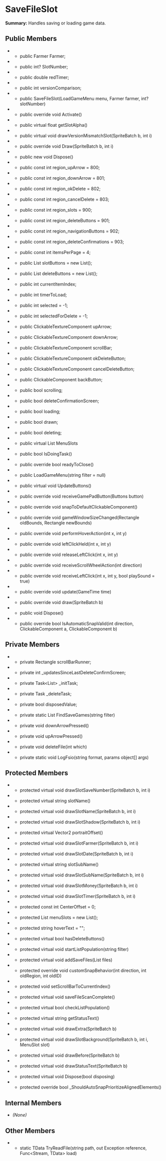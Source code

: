 # SaveFileSlot

**Summary:** Handles saving or loading game data.

## Public Members
- - public Farmer Farmer;
- - public int? SlotNumber;
- - public double redTimer;
- - public int versionComparison;
- - public SaveFileSlot(LoadGameMenu menu, Farmer farmer, int? slotNumber)
- - public override void Activate()
- - public virtual float getSlotAlpha()
- - public virtual void drawVersionMismatchSlot(SpriteBatch b, int i)
- - public override void Draw(SpriteBatch b, int i)
- - public new void Dispose()
- - public const int region_upArrow = 800;
- - public const int region_downArrow = 801;
- - public const int region_okDelete = 802;
- - public const int region_cancelDelete = 803;
- - public const int region_slots = 900;
- - public const int region_deleteButtons = 901;
- - public const int region_navigationButtons = 902;
- - public const int region_deleteConfirmations = 903;
- - public const int itemsPerPage = 4;
- - public List<ClickableComponent> slotButtons = new List<ClickableComponent>();
- - public List<ClickableTextureComponent> deleteButtons = new List<ClickableTextureComponent>();
- - public int currentItemIndex;
- - public int timerToLoad;
- - public int selected = -1;
- - public int selectedForDelete = -1;
- - public ClickableTextureComponent upArrow;
- - public ClickableTextureComponent downArrow;
- - public ClickableTextureComponent scrollBar;
- - public ClickableTextureComponent okDeleteButton;
- - public ClickableTextureComponent cancelDeleteButton;
- - public ClickableComponent backButton;
- - public bool scrolling;
- - public bool deleteConfirmationScreen;
- - public bool loading;
- - public bool drawn;
- - public bool deleting;
- - public virtual List<MenuSlot> MenuSlots
- - public bool IsDoingTask()
- - public override bool readyToClose()
- - public LoadGameMenu(string filter = null)
- - public virtual void UpdateButtons()
- - public override void receiveGamePadButton(Buttons button)
- - public override void snapToDefaultClickableComponent()
- - public override void gameWindowSizeChanged(Rectangle oldBounds, Rectangle newBounds)
- - public override void performHoverAction(int x, int y)
- - public override void leftClickHeld(int x, int y)
- - public override void releaseLeftClick(int x, int y)
- - public override void receiveScrollWheelAction(int direction)
- - public override void receiveLeftClick(int x, int y, bool playSound = true)
- - public override void update(GameTime time)
- - public override void draw(SpriteBatch b)
- - public void Dispose()
- - public override bool IsAutomaticSnapValid(int direction, ClickableComponent a, ClickableComponent b)

## Private Members
- - private Rectangle scrollBarRunner;
- - private int _updatesSinceLastDeleteConfirmScreen;
- - private Task<List<Farmer>> _initTask;
- - private Task _deleteTask;
- - private bool disposedValue;
- - private static List<Farmer> FindSaveGames(string filter)
- - private void downArrowPressed()
- - private void upArrowPressed()
- - private void deleteFile(int which)
- - private static void LogFsio(string format, params object[] args)

## Protected Members
- - protected virtual void drawSlotSaveNumber(SpriteBatch b, int i)
- - protected virtual string slotName()
- - protected virtual void drawSlotName(SpriteBatch b, int i)
- - protected virtual void drawSlotShadow(SpriteBatch b, int i)
- - protected virtual Vector2 portraitOffset()
- - protected virtual void drawSlotFarmer(SpriteBatch b, int i)
- - protected virtual void drawSlotDate(SpriteBatch b, int i)
- - protected virtual string slotSubName()
- - protected virtual void drawSlotSubName(SpriteBatch b, int i)
- - protected virtual void drawSlotMoney(SpriteBatch b, int i)
- - protected virtual void drawSlotTimer(SpriteBatch b, int i)
- - protected const int CenterOffset = 0;
- - protected List<MenuSlot> menuSlots = new List<MenuSlot>();
- - protected string hoverText = "";
- - protected virtual bool hasDeleteButtons()
- - protected virtual void startListPopulation(string filter)
- - protected virtual void addSaveFiles(List<Farmer> files)
- - protected override void customSnapBehavior(int direction, int oldRegion, int oldID)
- - protected void setScrollBarToCurrentIndex()
- - protected virtual void saveFileScanComplete()
- - protected virtual bool checkListPopulation()
- - protected virtual string getStatusText()
- - protected virtual void drawExtra(SpriteBatch b)
- - protected virtual void drawSlotBackground(SpriteBatch b, int i, MenuSlot slot)
- - protected virtual void drawBefore(SpriteBatch b)
- - protected virtual void drawStatusText(SpriteBatch b)
- - protected virtual void Dispose(bool disposing)
- - protected override bool _ShouldAutoSnapPrioritizeAlignedElements()

## Internal Members
- *(None)*

## Other Members
- - static TData TryReadFile<TData>(string path, out Exception reference, Func<Stream, TData> load)
